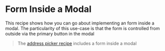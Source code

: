 # Form Inside a Modal

This recipe shows how you can go about implementing an form inside a modal.
The particularity of this use-case is that the form is controlled from outside via the primary button in the modal

> The [address picker recipe](address-picker.md) includes a form inside a modal